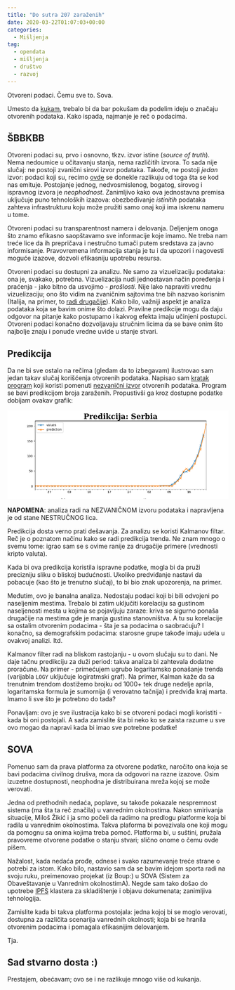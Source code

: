 ```yaml
---
title: "Do sutra 207 zaraženih"
date: 2020-03-22T01:07:03+00:00
categories:
  - Mišljenja
tag:
  - opendata
  - mišljenja
  - društvo
  - razvoj
---
```


Otvoreni podaci. Čemu sve to. Sova.

<!--more-->

Umesto da [kukam](https://oblac.rs/virus-koji-je-pojeo-otvorene-podatke/), trebalo bi da bar pokušam da podelim ideju o značaju otvorenih podataka. Kako ispada, najmanje je reč o podacima.

## ŠBBKBB

Otvoreni podaci su, prvo i osnovno, tkzv. izvor istine (_source of truth_). Nema nedoumice u očitavanju stanja, nema različitih izvora. To sada nije slučaj: ne postoji zvanični sirovi izvor podataka. Takođe, ne postoji _jedan_ izvor: podaci koji su, recimo [ovde](https://github.com/CSSEGISandData/COVID-19) se donekle razlikuju od toga šta se kod nas emituje. Postojanje jednog, nedvosmislenog, bogatog, sirovog i ispravnog izvora je _neophodnost_. Zanimljivo kako ova jednostavna premisa uključuje puno tehnoloških izazova: obezbeđivanje _istinitih_ podataka zahteva infrastrukturu koju može pružiti samo onaj koji ima iskrenu nameru u tome.

Otvoreni podaci su transparentnost namera i delovanja. Deljenjem onoga što znamo efikasno saopštavamo sve informacije koje imamo. Ne treba nam treće lice da ih prepričava i nestručno tumači putem sredstava za javno informisanje. Pravovremena informacija stanja je tu i da upozori i nagovesti moguće izazove, dozvoli efikasniju upotrebu resursa.

Otvoreni podaci su dostupni za analizu. Ne samo za vizuelizaciju podataka: ona je, svakako, potrebna. Vizuelizacija nudi jednostavan način poređenja i praćenja - jako bitno da usvojimo - _prošlosti_. Nije lako napraviti vrednu vizuelizaciju; ono što vidim na zvaničnim sajtovima tne bih nazvao korisnim (Italija, na primer, to [radi drugačije](http://opendatadpc.maps.arcgis.com/apps/opsdashboard/index.html#/b0c68bce2cce478eaac82fe38d4138b1)). Kako bilo, važniji aspekt je analiza podataka koja se bavim onime što dolazi. Pravilne predikcije mogu da daju odgovor na pitanje kako postupamo i kakvog efekta imaju učinjeni postupci. Otvoreni podaci konačno dozvoljavaju stručnim licima da se bave onim što najbolje znaju i ponude vredne uvide u stanje stvari.

## Predikcija

Da ne bi sve ostalo na rečima (gledam da to izbegavam) ilustrovao sam jedan takav slučaj korišćenja otvorenih podataka. Napisao sam [kratak program](https://github.com/igr/c19rs) koji koristi pomenuti [nezvanični izvor](https://github.com/CSSEGISandData/COVID-19) otvorenih podataka. Program se bavi predikcijom broja zaraženih. Propustivši ga kroz dostupne podatke dobijam ovakav grafik:

![](prediction.png)

**NAPOMENA**: analiza radi na NEZVANIČNOM izvoru podataka i napravljena je od stane NESTRUČNOG lica.

Predikcija dosta verno prati dešavanja. Za analizu se koristi Kalmanov filtar. Reč je o poznatom načinu kako se radi predikcija trenda. Ne znam mnogo o svemu tome: igrao sam se s ovime ranije za drugačije primere (vrednosti kripto valuta).

Kada bi ova predikcija koristila ispravne podatke, mogla bi da pruži precizniju sliku o bliskoj budućnosti. Ukoliko predviđanje nastavi da pobacuje (kao što je trenutno slučaj), to bi bio znak upozorenja, na primer.

Međutim, ovo je banalna analiza. Nedostaju podaci koji bi bili odvojeni po naseljenim mestima. Trebalo bi zatim uključiti korelaciju sa gustinom naseljenosti mesta u kojima se pojavljuju zaraze: kriva se sigurno ponaša drugačije na mestima gde je manja gustina stanovništva. A tu su korelacije sa ostalim otvorenim podacima - šta je sa podacima o saobraćuju? I konačno, sa demografskim podacima: starosne grupe takođe imaju udela u ovakvoj analizi. Itd.

Kalmanov filter radi na bliskom rastojanju - u ovom slučaju su to dani. Ne daje tačnu predikciju za duži period: takva analiza bi zahtevala dodatne proračune. Na primer - primećujem ugrubo logaritamsko ponašanje trenda (varijabla `LOGY` uključuje logiratmski graf). Na primer, Kalman kaže da sa trenutnim trendom dostižemo brojku od 1000+ tek druge nedelje aprila, logaritamska formula je sumornija (i verovatno tačnija) i predviđa kraj marta. Imamo li sve što je potrebno do tada?

Ponavljam: ovo je sve ilustracija kako bi se otvoreni podaci mogli koristiti - kada bi oni postojali. A sada zamislite šta bi neko ko se zaista razume u sve ovo mogao da napravi kada bi imao sve potrebne podatke!

## SOVA

Pomenuo sam da prava platforma za otvorene podatke, naročito ona koja se bavi podacima civilnog drušva, mora da odgovori na razne izazove. Osim izuzetne dostupnosti, neophodna je distribuirana mreža kojoj se može verovati.

Jedna od prethodnih nedaća, poplave, su takođe pokazale nespremnost sistema (ma šta ta reč značila) u vanrednim okolnostima. Nakon smirivanja situacije, Miloš Žikić i ja smo počeli da radimo na predlogu platforme koja bi radila u vanrednim okolnostima. Takva plaforma bi povezivala one koji mogu da pomognu sa onima kojima treba pomoć. Platforma bi, u suštini, pružala pravovreme otvorene podatke o stanju stvari; slično onome o čemu ovde pišem.

Nažalost, kada nedaća prođe, odnese i svako razumevanje treće strane o potrebi za istom. Kako bilo, nastavio sam da se bavim idejom sporta radi na svoju ruku, preimenovao projekat (iz Boup:) u SOVA (Sistem za Obaveštavanje u Vanrednim okolnostimA). Negde sam tako došao do upotrebe [IPFS](https://ipfs.io) klastera za skladištenje i objavu dokumenata; zanimljiva tehnologija.

Zamislite kada bi takva platforma postojala: jedna kojoj bi se moglo verovati, dostupna za različita scenarija vanrednih okolnosti; koja bi se hranila otvorenim podacima i pomagala efikasnijim delovanjem.

Tja.

## Sad stvarno dosta :)

Prestajem, obećavam; ovo se i ne razlikuje mnogo više od kukanja.
